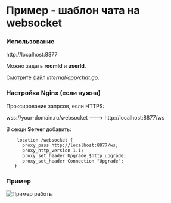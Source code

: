 # Пример - шаблон чата на websocket

### Использование

http://localhost:8877

Можно задать **roomId** и **userId**. 

Смотрите файл _internal/app/chat.go_. 

### Настройка Nginx (если нужна)

Проксирование запрсов, если HTTPS:

wss://your-domain.ru/websocket ---> http://localhost:8877/ws

В секци **Server** добавить:

```
    location /websocket {
      proxy_pass http://localhost:8877/ws;
      proxy_http_version 1.1;
      proxy_set_header Upgrade $http_upgrade;
      proxy_set_header Connection "Upgrade";
   }
```

### Пример



![Пример работы](https://drandin.ru/wp-content/uploads/2021/03/Запись-экрана-2021-03-21-в-18.18.12.gif)